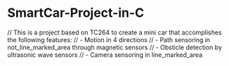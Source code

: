 # SmartCar-Project-in-C

// This is a project based on TC264 to create a mini car that accomplishes the following features:
// - Motion in 4 directions
// - Path sensoring in not_line_marked_area through magnetic sensors
// - Obsticle detection by ultrasonic wave sensors
// - Camera sensoring in line_marked_area
